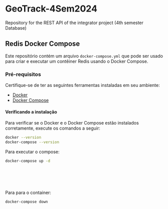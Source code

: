 # GeoTrack-4Sem2024
Repository for the REST API of the integrator project (4th semester Database)

## Redis Docker Compose

Este repositório contém um arquivo `docker-compose.yml` que pode ser usado para criar e executar um contêiner Redis usando o Docker Compose.

### Pré-requisitos

Certifique-se de ter as seguintes ferramentas instaladas em seu ambiente:

- [Docker](https://docs.docker.com/get-docker/)
- [Docker Compose](https://docs.docker.com/compose/install/)

#### Verificando a instalação

Para verificar se o Docker e o Docker Compose estão instalados corretamente, execute os comandos a seguir:

```bash
docker --version
docker-compose --version
```

Para executar o compose:

```bash
docker-compose up -d







```

Para para o container:
```bash
docker-compose down
```
